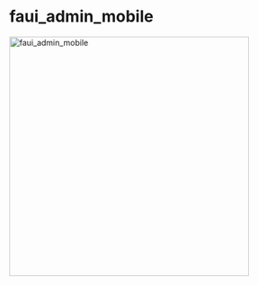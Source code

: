 # faui_admin_mobile

<img width="426" alt="faui_admin_mobile" src="https://user-images.githubusercontent.com/62828568/95008751-a845cc00-0657-11eb-851f-a3dbe1bd9f38.png">